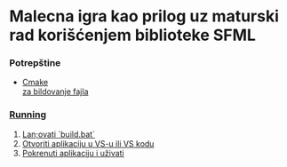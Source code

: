 # Malecna igra kao prilog uz maturski rad korišćenjem biblioteke SFML
### Potrepštine
<ul>
  <li><a href="https://cmake.org/download/">Cmake</li> za bildovanje fajla
</ul>

### Running
<ol>
  <li>Lan;ovati `build.bat`</li>
  <li>Otvoriti aplikaciju u VS-u ili VS kodu</li>
  <li>Pokrenuti aplikaciju i uživati</li>
</ol>
